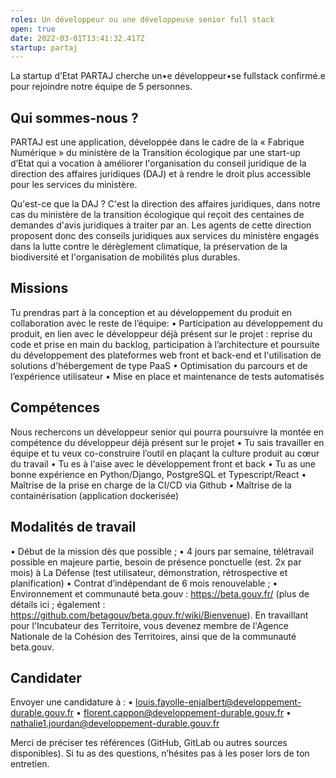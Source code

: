 ```yaml
---
roles: Un développeur ou une développeuse senior full stack
open: true
date: 2022-03-01T13:41:32.417Z
startup: partaj
---
```

La startup d’Etat PARTAJ cherche un•e développeur•se fullstack confirmé.e pour rejoindre notre équipe de 5 personnes.

## Qui sommes-nous ?

PARTAJ est une application, développée dans le cadre de la « Fabrique Numérique » du ministère de la Transition écologique par une start-up d’Etat qui a vocation à améliorer l'organisation du conseil juridique de la direction des affaires juridiques (DAJ) et à rendre le droit plus accessible pour les services du ministère.

Qu'est-ce que la DAJ ? C'est la direction des affaires juridiques, dans notre cas du ministère de la transition écologique qui reçoit des centaines de demandes d'avis juridiques à traiter par an. Les agents de cette direction proposent donc des conseils juridiques aux services du ministère engagés dans la lutte contre le dérèglement climatique, la préservation de la biodiversité et l'organisation de mobilités plus durables.

## Missions

Tu prendras part à la conception et au développement du produit en collaboration avec le reste de l’équipe:
•	Participation au développement du produit, en lien avec le développeur déjà présent sur le projet : reprise du code et prise en main du backlog, participation à l’architecture et poursuite du développement des plateformes web front et back-end et l'utilisation de solutions d'hébergement de type PaaS
•	Optimisation du parcours et de l’expérience utilisateur
•	Mise en place et maintenance de tests automatisés

## Compétences

Nous rechercons un développeur senior qui pourra poursuivre la montée en compétence du développeur déjà présent sur le projet
•	Tu sais travailler en équipe et tu veux co-construire l’outil en plaçant la culture produit au cœur du travail
•	Tu es à l'aise avec le développement front et back
•	Tu as une bonne expérience en Python/Django, PostgreSQL et Typescript/React
•	Maîtrise de la prise en charge de la CI/CD via Github
•	Maîtrise de la containérisation (application dockerisée)


## Modalités de travail
• Début de la mission dès que possible ;
• 4 jours par semaine, télétravail possible en majeure partie, besoin de présence ponctuelle (est. 2x par mois) à La Défense (test utilisateur, démonstration, rétrospective et planification)
• Contrat d’indépendant de 6 mois renouvelable ;
• Environnement et communauté beta.gouv : https://beta.gouv.fr/ (plus de détails ici ; également : https://github.com/betagouv/beta.gouv.fr/wiki/Bienvenue). En travaillant pour l'Incubateur des Territoire, vous devenez membre de l'Agence Nationale de la Cohésion des Territoires, ainsi que de la communauté beta.gouv.

## Candidater

Envoyer une candidature à :
•	louis.fayolle-enjalbert@developpement-durable.gouv.fr
•	florent.cappon@developpement-durable.gouv.fr
•	nathalie1.jourdan@developpement-durable.gouv.fr

Merci de préciser tes références (GitHub, GitLab ou autres sources disponibles).
Si tu as des questions, n’hésites pas à les poser lors de ton entretien.
